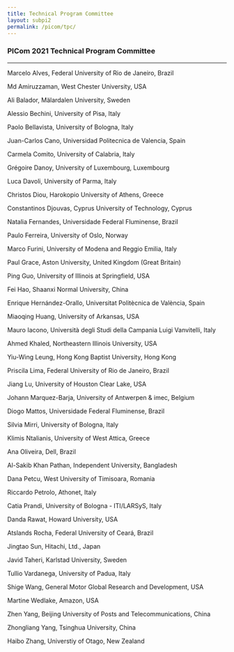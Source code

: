 ```yaml
---
title: Technical Program Committee
layout: subpi2
permalink: /picom/tpc/
---
```

<h3>PICom 2021 Technical Program Committee</h3>

<hr/>
<p>Marcelo Alves,	Federal University of Rio de Janeiro,	Brazil
</p><p>Md Amiruzzaman,	West Chester University,	USA
</p><p>Ali Balador,	Mälardalen University,	Sweden
</p><p>Alessio Bechini,	University of Pisa,	Italy
</p><p>Paolo Bellavista,	University of Bologna,	Italy
</p><p>Juan-Carlos Cano,	Universidad Politecnica de Valencia,	Spain
</p><p>Carmela Comito,	University of Calabria,	Italy
</p><p>Grégoire Danoy,	University of Luxembourg,	Luxembourg
</p><p>Luca Davoli,	University of Parma,	Italy

</p><p>
Christos Diou,	Harokopio University of Athens,	Greece
</p><p>Constantinos Djouvas,	Cyprus University of Technology,	Cyprus
</p><p>Natalia Fernandes,	Universidade Federal Fluminense,	Brazil
</p><p>Paulo Ferreira,	University of Oslo,	Norway
</p><p>Marco Furini,	University of Modena and Reggio Emilia,	Italy
</p><p>Paul Grace,	Aston University,	United Kingdom (Great Britain)
</p><p>Ping Guo,	University of Illinois at Springfield,	USA
</p><p>Fei Hao,	Shaanxi Normal University,	China
</p><p>Enrique Hernández-Orallo,	Universitat Politècnica de València,	Spain
</p><p>Miaoqing Huang,	University of Arkansas,	USA
</p><p>Mauro Iacono,	Università degli Studi della Campania Luigi Vanvitelli,	Italy
</p><p>Ahmed Khaled,	Northeastern Illinois University,	USA
</p><p>Yiu-Wing Leung,	Hong Kong Baptist University,	Hong Kong
</p><p>Priscila Lima,	Federal University of Rio de Janeiro,	Brazil
</p><p>Jiang Lu,	University of Houston Clear Lake,	USA
</p><p>Johann Marquez-Barja,	University of Antwerpen & imec,	Belgium
</p><p>Diogo Mattos,	Universidade Federal Fluminense,	Brazil
</p><p>Silvia Mirri,	University of Bologna,	Italy
</p><p>Klimis Ntalianis,	University of West Attica,	Greece
</p><p>Ana Oliveira,	Dell,	Brazil
</p><p>Al-Sakib Khan Pathan,	Independent University,	Bangladesh
</p><p>Dana Petcu,	West University of Timisoara,	Romania
</p><p>Riccardo Petrolo,	Athonet,	Italy
</p><p>Catia Prandi,	University of Bologna - ITI/LARSyS,	Italy
</p><p>Danda Rawat,	Howard University,	USA
</p><p>Atslands Rocha,	Federal University of Ceará,	Brazil
</p><p>Jingtao Sun,	Hitachi, Ltd.,	Japan
</p><p>Javid Taheri,	Karlstad University,	Sweden
</p><p>Tullio Vardanega,	University of Padua,	Italy
</p><p>Shige Wang,	General Motor Global Research and Development,	USA
</p><p>Martine Wedlake,	Amazon,	USA
</p><p>Zhen Yang,	Beijing University of Posts and Telecommunications,	China
</p><p>Zhongliang Yang,	Tsinghua University,	China
</p><p>Haibo Zhang,	Universtiy of Otago,	New Zealand
</p>
